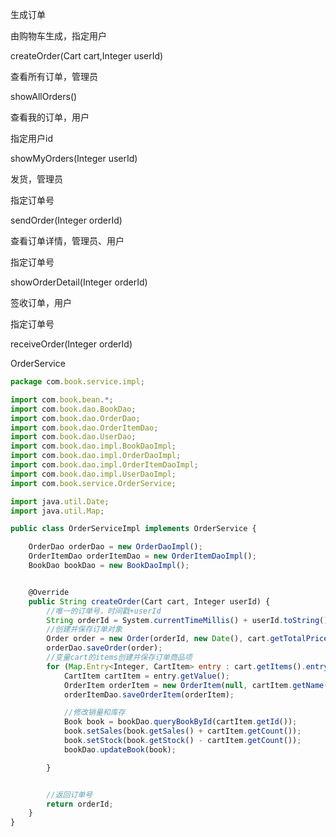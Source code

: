 生成订单

由购物车生成，指定用户

createOrder(Cart cart,Integer userId)

查看所有订单，管理员

showAllOrders()

查看我的订单，用户

指定用户id

showMyOrders(Integer userId)

发货，管理员

指定订单号

sendOrder(Integer orderId)

查看订单详情，管理员、用户

指定订单号

showOrderDetail(Integer orderId)

签收订单，用户

指定订单号

receiveOrder(Integer orderId)



OrderService

```javascript
package com.book.service.impl;

import com.book.bean.*;
import com.book.dao.BookDao;
import com.book.dao.OrderDao;
import com.book.dao.OrderItemDao;
import com.book.dao.UserDao;
import com.book.dao.impl.BookDaoImpl;
import com.book.dao.impl.OrderDaoImpl;
import com.book.dao.impl.OrderItemDaoImpl;
import com.book.dao.impl.UserDaoImpl;
import com.book.service.OrderService;

import java.util.Date;
import java.util.Map;

public class OrderServiceImpl implements OrderService {

    OrderDao orderDao = new OrderDaoImpl();
    OrderItemDao orderItemDao = new OrderItemDaoImpl();
    BookDao bookDao = new BookDaoImpl();


    @Override
    public String createOrder(Cart cart, Integer userId) {
        //唯一的订单号，时间戳+userId
        String orderId = System.currentTimeMillis() + userId.toString();
        //创建并保存订单对象
        Order order = new Order(orderId, new Date(), cart.getTotalPrice(), 0, userId);
        orderDao.saveOrder(order);
        //变量cart的items创建并保存订单商品项
        for (Map.Entry<Integer, CartItem> entry : cart.getItems().entrySet()) {
            CartItem cartItem = entry.getValue();
            OrderItem orderItem = new OrderItem(null, cartItem.getName(), cartItem.getCount(), cartItem.getPrice(), cartItem.getTotalPrice(), orderId);
            orderItemDao.saveOrderItem(orderItem);

            //修改销量和库存
            Book book = bookDao.queryBookById(cartItem.getId());
            book.setSales(book.getSales() + cartItem.getCount());
            book.setStock(book.getStock() - cartItem.getCount());
            bookDao.updateBook(book);

        }


        //返回订单号
        return orderId;
    }
}
```

